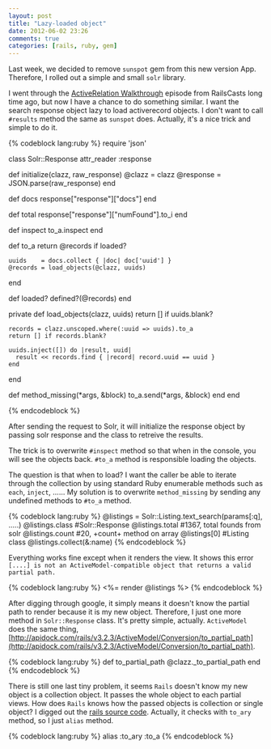 ```yaml
---
layout: post
title: "Lazy-loaded object"
date: 2012-06-02 23:26
comments: true
categories: [rails, ruby, gem]
---
```

Last week, we decided to remove `sunspot` gem from this new version App. Therefore, I rolled out a simple and small `solr` library.

I went through the [ActiveRelation Walkthrough](http://railscasts.com/episodes/239-activerecord-relation-walkthrough) episode from RailsCasts long time ago, but now I have a chance to do something similar. I want the search response object lazy to load activerecord objects. I don't want to call `#results` method the same as `sunspot` does. Actually, it's a nice trick and simple to do it.

{% codeblock lang:ruby %}
require 'json'

class Solr::Response
	attr_reader :response

  def initialize(clazz, raw_response)
  	@clazz    = clazz
  	@response = JSON.parse(raw_response)
  end

  def docs
  	response["response"]["docs"]
  end
  
  def total
  	response["response"]["numFound"].to_i
  end
  
  def inspect
    to_a.inspect
  end

  def to_a
    return @records if loaded?

  	uuids    = docs.collect { |doc| doc['uuid'] }
    @records = load_objects(@clazz, uuids)
  end

  def loaded?
    defined?(@records)
  end
  
  private
  def load_objects(clazz, uuids)
    return [] if uuids.blank?

    records = clazz.unscoped.where(:uuid => uuids).to_a
    return [] if records.blank?

    uuids.inject([]) do |result, uuid|
      result << records.find { |record| record.uuid == uuid }
    end
  end

  def method_missing(*args, &block)
    to_a.send(*args, &block)
  end
end

{% endcodeblock %}

After sending the request to Solr, it will initialize the response object by passing solr response and the class to retreive the results.

The trick is to overwrite `#inspect` method so that when in the console, you will see the objects back. `#to_a` method is responsible loading the objects. 

The question is that when to load? I want the caller be able to iterate through the collection by using standard Ruby enumerable methods such as `each`, `inject`, ...... My solution is to overwrite `method_missing` by sending any undefined methods to `#to_a` method.

{% codeblock lang:ruby %}
@listings = Solr::Listing.text_search(params[:q], .....)
@listings.class     #Solr::Response
@listings.total     #1367, total founds from solr
@listings.count     #20, +count+ method on array
@listings[0]        #Listing class
@listings.collect(&:name)
{% endcodeblock %}

Everything works fine except when it renders the view. It shows this error `[....] is not an ActiveModel-compatible object that returns a valid partial path.`

{% codeblock lang:ruby %}
<%= render @listings %>
{% endcodeblock %}

After digging through google, it simply means it doesn't know the partial path to render because it is my new object. Therefore, I just one more method in `Solr::Response` class. It's pretty simple, actually. `ActiveModel` does the same thing, [http://apidock.com/rails/v3.2.3/ActiveModel/Conversion/to_partial_path](http://apidock.com/rails/v3.2.3/ActiveModel/Conversion/to_partial_path).

{% codeblock lang:ruby %}
  def to_partial_path
    @clazz._to_partial_path
  end
{% endcodeblock %}

There is still one last tiny problem, it seems `Rails` doesn't know my new object is a collection object. It passes the whole object to each partial views. How does `Rails` knows how the passed objects is collection or single object? I digged out the [rails source code](https://github.com/rails/rails/blob/master/actionpack/lib/action_view/renderer/partial_renderer.rb#L357). Actually, it checks with `to_ary` method, so I just `alias` method.

{% codeblock lang:ruby %}
alias :to_ary :to_a
{% endcodeblock %}

